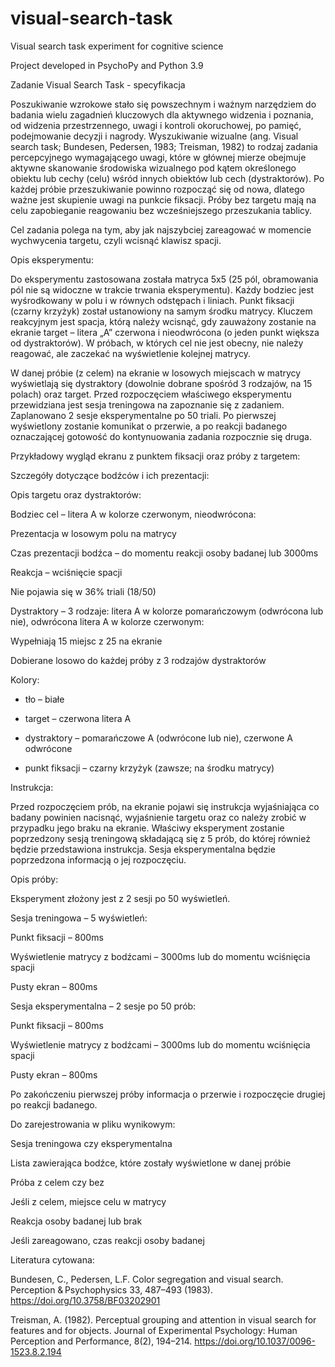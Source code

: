 # visual-search-task
Visual search task experiment for cognitive science


Project developed in PsychoPy and Python 3.9


Zadanie Visual Search Task - specyfikacja 

 

Poszukiwanie wzrokowe stało się powszechnym i ważnym narzędziem do badania wielu zagadnień kluczowych dla aktywnego widzenia i poznania, od widzenia przestrzennego, uwagi i kontroli okoruchowej, po pamięć, podejmowanie decyzji i nagrody. Wyszukiwanie wizualne (ang. Visual search task; Bundesen, Pedersen, 1983; Treisman, 1982) to rodzaj zadania percepcyjnego wymagającego uwagi, które w głównej mierze obejmuje aktywne skanowanie środowiska wizualnego pod kątem określonego obiektu lub cechy (celu) wśród innych obiektów lub cech (dystraktorów). Po każdej próbie przeszukiwanie powinno rozpocząć się od nowa, dlatego ważne jest skupienie uwagi na punkcie fiksacji. Próby bez targetu mają na celu zapobieganie reagowaniu bez wcześniejszego przeszukania tablicy.  

Cel zadania polega na tym, aby jak najszybciej zareagować w momencie wychwycenia targetu, czyli wcisnąć klawisz spacji. 

 

Opis eksperymentu: 

 

Do eksperymentu zastosowana została matryca 5x5 (25 pól, obramowania pól nie są widoczne w trakcie trwania eksperymentu). Każdy bodziec jest wyśrodkowany w polu i w równych odstępach i liniach. Punkt fiksacji (czarny krzyżyk) został ustanowiony na samym środku matrycy. Kluczem reakcyjnym jest spacja, którą należy wcisnąć, gdy zauważony zostanie na ekranie target – litera „A” czerwona i nieodwrócona (o jeden punkt większa od dystraktorów). W próbach, w których cel nie jest obecny, nie należy reagować, ale zaczekać na wyświetlenie kolejnej matrycy.  

W danej próbie (z celem) na ekranie w losowych miejscach w matrycy wyświetlają się dystraktory (dowolnie dobrane spośród 3 rodzajów, na 15 polach) oraz target. Przed rozpoczęciem właściwego eksperymentu przewidziana jest sesja treningowa na zapoznanie się z zadaniem. Zaplanowano 2 sesje eksperymentalne po 50 triali. Po pierwszej wyświetlony zostanie komunikat o przerwie, a po reakcji badanego oznaczającej gotowość do kontynuowania zadania rozpocznie się druga.  

Przykładowy wygląd ekranu z punktem fiksacji oraz próby z targetem: 

 

 

Szczegóły dotyczące bodźców i ich prezentacji: 

 

Opis targetu oraz dystraktorów: 

Bodziec cel – litera A w kolorze czerwonym, nieodwrócona: 

Prezentacja w losowym polu na matrycy  

Czas prezentacji bodźca – do momentu reakcji osoby badanej lub 3000ms 

Reakcja – wciśnięcie spacji 

Nie pojawia się w 36% triali (18/50) 

Dystraktory – 3 rodzaje: litera A w kolorze pomarańczowym (odwrócona lub nie), odwrócona litera A w kolorze czerwonym: 

Wypełniają 15 miejsc z 25 na ekranie 

Dobierane losowo do każdej próby z 3 rodzajów dystraktorów 

 

Kolory: 

- tło – białe 

- target – czerwona litera A

- dystraktory – pomarańczowe A (odwrócone lub nie), czerwone A odwrócone 

- punkt fiksacji – czarny krzyżyk (zawsze; na środku matrycy) 

 

Instrukcja: 

Przed rozpoczęciem prób, na ekranie pojawi się instrukcja wyjaśniająca co badany powinien nacisnąć, wyjaśnienie targetu oraz co należy zrobić w przypadku jego braku na ekranie. Właściwy eksperyment zostanie poprzedzony sesją treningową składającą się z 5 prób, do której również będzie przedstawiona instrukcja. Sesja eksperymentalna będzie poprzedzona informacją o jej rozpoczęciu. 

 

Opis próby: 

Eksperyment złożony jest z 2 sesji po 50 wyświetleń.  

Sesja treningowa – 5 wyświetleń: 

Punkt fiksacji – 800ms 

Wyświetlenie matrycy z bodźcami – 3000ms lub do momentu wciśnięcia spacji 

Pusty ekran – 800ms 

Sesja eksperymentalna – 2 sesje po 50 prób: 

Punkt fiksacji – 800ms 

Wyświetlenie matrycy z bodźcami – 3000ms lub do momentu wciśnięcia spacji 

Pusty ekran – 800ms 

Po zakończeniu pierwszej próby informacja o przerwie i rozpoczęcie drugiej po reakcji badanego. 

 

Do zarejestrowania w pliku wynikowym: 

Sesja treningowa czy eksperymentalna 

Lista zawierająca bodźce, które zostały wyświetlone w danej próbie 

Próba z celem czy bez 

Jeśli z celem, miejsce celu w matrycy 

Reakcja osoby badanej lub brak 

Jeśli zareagowano, czas reakcji osoby badanej 

 

Literatura cytowana: 

Bundesen, C., Pedersen, L.F. Color segregation and visual search. Perception & Psychophysics 33, 487–493 (1983). https://doi.org/10.3758/BF03202901 

 

Treisman, A. (1982). Perceptual grouping and attention in visual search for features and for objects. Journal of Experimental Psychology: Human Perception and Performance, 8(2), 194–214. https://doi.org/10.1037/0096-1523.8.2.194 

 
